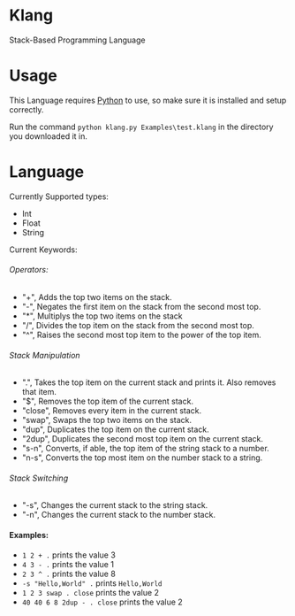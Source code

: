 # Klang
Stack-Based Programming Language

# Usage

This Language requires [Python](https://www.python.org/) to use, so make sure it is installed and setup correctly.

Run the command ``` python klang.py Examples\test.klang ``` in the directory you downloaded it in.

# Language

Currently Supported types: 
- Int 
- Float 
- String

Current Keywords:
###### Operators:
- "+", Adds the top two items on the stack.
- "-", Negates the first item on the stack from the second most top.
- "*", Multiplys the top two items on the stack
- "/", Divides the top item on the stack from the second most top.
- "^", Raises the second most top item to the power of the top item.
###### Stack Manipulation
- ".", Takes the top item on the current stack and prints it. Also removes that item.
- "$", Removes the top item of the current stack.
- "close", Removes every item in the current stack.
- "swap", Swaps the top two items on the stack.
- "dup", Duplicates the top item on the current stack.
- "2dup", Duplicates the second most top item on the current stack.
- "s-n", Converts, if able, the top item of the string stack to a number.
- "n-s", Converts the top most item on the number stack to a string.
###### Stack Switching
- "-s", Changes the current stack to the string stack.
- "-n", Changes the current stack to the number stack.

#### Examples:
- ```1 2 + .``` prints the value 3
- ```4 3 - .``` prints the value 1
- ```2 3 ^ .``` prints the value 8
- ``` -s "Hello,World" . ``` prints `Hello,World`
- ```1 2 3 swap . close``` prints the value 2
- ```40 40 6 8 2dup - . close``` prints the value 2